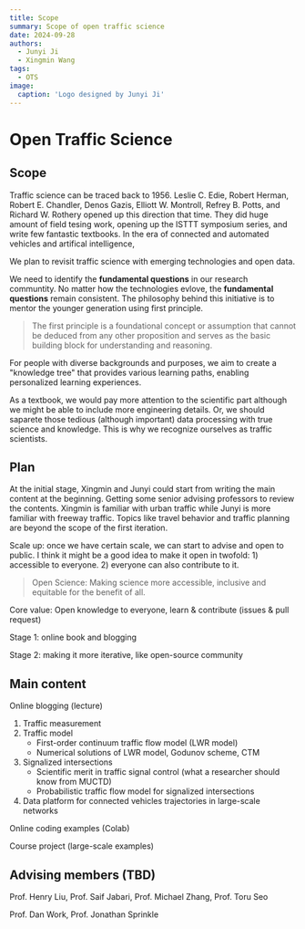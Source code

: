 ```yaml
---
title: Scope
summary: Scope of open traffic science
date: 2024-09-28
authors:
  - Junyi Ji
  - Xingmin Wang
tags:
  - OTS
image:
  caption: 'Logo designed by Junyi Ji'
---
```



# Open Traffic Science 


## Scope

Traffic science can be traced back to 1956. Leslie C. Edie, Robert Herman, Robert E. Chandler, Denos Gazis, Elliott W. Montroll, Refrey B. Potts, and Richard W. Rothery opened up this direction that time. They did huge amount of field tesing work, opening up the ISTTT symposium series, and write few fantastic textbooks. In the era of connected and automated vehicles and artifical intelligence, 

We plan to revisit traffic science with emerging technologies and open data.

We need to identify the **fundamental questions** in our research communtity. No matter how the technologies evlove, the **fundamental questions** remain consistent. The philosophy behind this initiative is to mentor the younger generation using first principle.

> The first principle is a foundational concept or assumption that cannot be deduced from any other proposition and serves as the basic building block for understanding and reasoning.

For people with diverse backgrounds and purposes, we aim to create a "knowledge tree" that provides various learning paths, enabling personalized learning experiences.

As a textbook, we would pay more attention to the scientific part although we might be able to include more engineering details. Or, we should saparete those tedious (although important) data processing with true science and knowledge. This is why we recognize ourselves as traffic scientists. 

## Plan

At the initial stage, Xingmin and Junyi could start from writing the main content at the beginning. Getting some senior advising professors to review the contents. Xingmin is familiar with urban traffic while Junyi is more familiar with freeway traffic. Topics like travel behavior and traffic planning are beyond the scope of the first iteration.

Scale up: once we have certain scale, we can start to advise and open to public. I think it might be a good idea to make it open in twofold: 1) accessible to everyone. 2) everyone can also contribute to it.

> Open Science: Making science more accessible, inclusive and equitable for the benefit of all.

Core value: Open knowledge to everyone, learn & contribute (issues & pull request)

Stage 1: online book and blogging

Stage 2: making it more iterative, like open-source community

## Main content

Online blogging (lecture)

1. Traffic measurement
2. Traffic model
    - First-order continuum traffic flow model (LWR model)
    - Numerical solutions of LWR model, Godunov scheme, CTM
3. Signalized intersections
    - Scientific merit in traffic signal control (what a researcher should know from MUCTD)
    - Probabilistic traffic flow model for signalized intersections
4. Data platform for connected vehicles trajectories in large-scale networks

Online coding examples (Colab)

Course project (large-scale examples)

## Advising members (TBD)

Prof. Henry Liu, Prof. Saif Jabari, Prof. Michael Zhang, Prof. Toru Seo

Prof. Dan Work, Prof. Jonathan Sprinkle